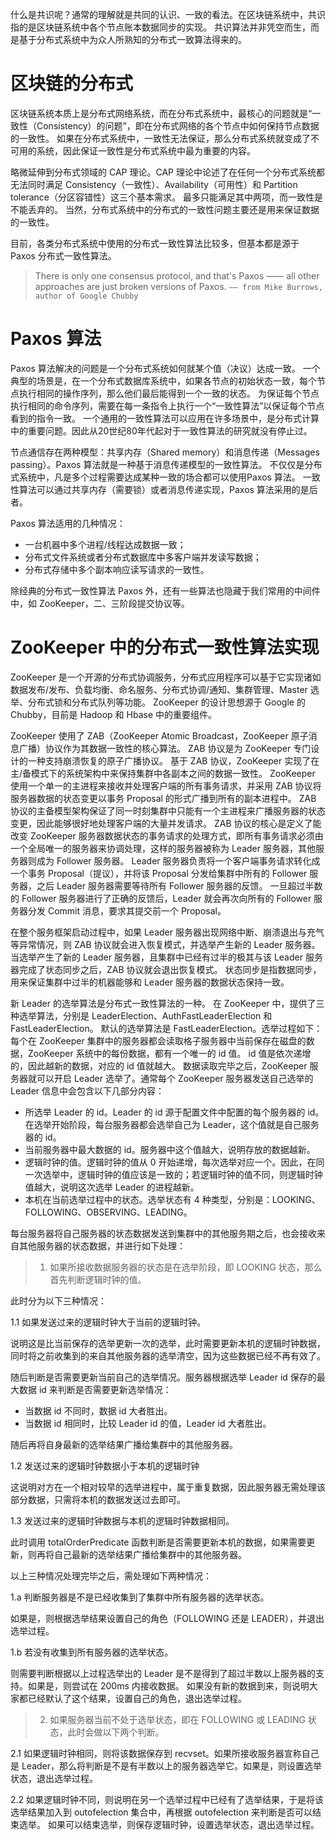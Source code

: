 
什么是共识呢？通常的理解就是共同的认识、一致的看法。在区块链系统中，共识指的是区块链系统中各个节点账本数据同步的实现。
共识算法并非凭空而生，而是基于分布式系统中为众人所熟知的分布式一致算法得来的。

# 区块链的分布式

区块链系统本质上是分布式网络系统，而在分布式系统中，最核心的问题就是“一致性（Consistency）的问题”，即在分布式网络的各个节点中如何保持节点数据的一致性。
如果在分布式系统中，一致性无法保证，那么分布式系统就变成了不可用的系统，因此保证一致性是分布式系统中最为重要的内容。

略微延伸到分布式领域的 CAP 理论。CAP 理论中论述了在任何一个分布式系统都无法同时满足 Consistency（一致性）、Availability（可用性）和 Partition tolerance（分区容错性）这三个基本需求。
最多只能满足其中两项，而一致性是不能丢弃的。
当然，分布式系统中的分布式的一致性问题主要还是用来保证数据的一致性。

目前，各类分布式系统中使用的分布式一致性算法比较多，但基本都是源于 Paxos 分布式一致性算法。

> There is only one consensus protocol, and that's Paxos —— all other approaches are just broken versions of Paxos.
`—— from Mike Burrows, author of Google Chubby`

# Paxos 算法
Paxos 算法解决的问题是一个分布式系统如何就某个值（决议）达成一致。
一个典型的场景是，在一个分布式数据库系统中，如果各节点的初始状态一致，每个节点执行相同的操作序列，那么他们最后能得到一个一致的状态。
为保证每个节点执行相同的命令序列，需要在每一条指令上执行一个“一致性算法”以保证每个节点看到的指令一致。
一个通用的一致性算法可以应用在许多场景中，是分布式计算中的重要问题。因此从20世纪80年代起对于一致性算法的研究就没有停止过。

节点通信存在两种模型：共享内存（Shared memory）和消息传递（Messages passing）。Paxos 算法就是一种基于消息传递模型的一致性算法。
不仅仅是分布式系统中，凡是多个过程需要达成某种一致的场合都可以使用Paxos 算法。
一致性算法可以通过共享内存（需要锁）或者消息传递实现，Paxos 算法采用的是后者。

Paxos 算法适用的几种情况：
- 一台机器中多个进程/线程达成数据一致；
- 分布式文件系统或者分布式数据库中多客户端并发读写数据；
- 分布式存储中多个副本响应读写请求的一致性。

除经典的分布式一致性算法 Paxos 外，还有一些算法也隐藏于我们常用的中间件中，如 ZooKeeper，二、三阶段提交协议等。

# ZooKeeper 中的分布式一致性算法实现
ZooKeeper 是一个开源的分布式协调服务，分布式应用程序可以基于它实现诸如数据发布/发布、负载均衡、命名服务、分布式协调/通知、集群管理、Master 选举、分布式锁和分布式队列等功能。
ZooKeeper 的设计思想源于 Google 的 Chubby，目前是 Hadoop 和 Hbase 中的重要组件。

ZooKeeper 使用了 ZAB（ZooKeeper Atomic Broadcast，ZooKeeper 原子消息广播）协议作为其数据一致性的核心算法。
ZAB 协议是为 ZooKeeper 专门设计的一种支持崩溃恢复的原子广播协议。
基于 ZAB 协议，ZooKeeper 实现了在主/备模式下的系统架构中来保持集群中各副本之间的数据一致性。
ZooKeeper 使用一个单一的主进程来接收并处理客户端的所有事务请求，并采用 ZAB 协议将服务器数据的状态变更以事务 Proposal 的形式广播到所有的副本进程中。
ZAB 协议的主备模型架构保证了同一时刻集群中只能有一个主进程来广播服务器的状态变更，因此能够很好地处理客户端的大量并发请求。
ZAB 协议的核心是定义了能改变 ZooKeeper 服务器数据状态的事务请求的处理方式，即所有事务请求必须由一个全局唯一的服务器来协调处理，这样的服务器被称为 Leader 服务器，其他服务器则成为 Follower 服务器。
Leader 服务器负责将一个客户端事务请求转化成一个事务 Proposal（提议），并将该 Proposal 分发给集群中所有的 Follower 服务器，之后 Leader 服务器需要等待所有 Follower 服务器的反馈。
一旦超过半数的 Follower 服务器进行了正确的反馈后，Leader 就会再次向所有的 Follower 服务器分发 Commit 消息，要求其提交前一个 Proposal。

在整个服务框架启动过程中，如果 Leader 服务器出现网络中断、崩溃退出与充气等异常情况，则 ZAB 协议就会进入恢复模式，并选举产生新的 Leader 服务器。
当选举产生了新的 Leader 服务器，且集群中已经有过半的极其与该 Leader 服务器完成了状态同步之后，ZAB 协议就会退出恢复模式。
状态同步是指数据同步，用来保证集群中过半的机器能够和 Leader 服务器的数据状态保持一致。

新 Leader 的选举算法是分布式一致性算法的一种。
在 ZooKeeper 中，提供了三种选举算法，分别是 LeaderElection、AuthFastLeaderElection 和 FastLeaderElection。
默认的选举算法是 FastLeaderElection。选举过程如下：
每个在 ZooKeeper 集群中的服务器都会读取格子服务器中当前保存在磁盘的数据，ZooKeeper 系统中的每份数据，都有一个唯一的 id 值。
id 值是依次递增的，因此越新的数据，对应的 id 值就越大。
数据读取完毕之后，ZooKeeper 服务器就可以开启 Leader 选举了。通常每个 ZooKeeper 服务器发送自己选举的 Leader 信息中会包含以下几部分内容：
- 所选举 Leader 的 id。Leader 的 id 源于配置文件中配置的每个服务器的 id。在选举开始阶段，每台服务器都会选举自己为 Leader，这个值就是自己服务器的 id。
- 当前服务器中最大数据的 id。服务器中这个值越大，说明存放的数据越新。
- 逻辑时钟的值。逻辑时钟的值从 0 开始递增，每次选举对应一个。因此，在同一次选举中，逻辑时钟的值应该是一致的；若逻辑时钟的值不同，则逻辑时钟值越大，说明这次选举 Leader 的进程越新。
- 本机在当前选举过程中的状态。选举状态有 4 种类型，分别是：LOOKING、FOLLOWING、OBSERVING、LEADING。

每台服务器将自己服务器的状态数据发送到集群中的其他服务期之后，也会接收来自其他服务器的状态数据，并进行如下处理：

> 1. 如果所接收数据服务器的状态是在选举阶段，即 LOOKING 状态，那么首先判断逻辑时钟的值。

此时分为以下三种情况：

1.1 如果发送过来的逻辑时钟大于当前的逻辑时钟。
  
说明这是比当前保存的选举更新一次的选举，此时需要更新本机的逻辑时钟数据，同时将之前收集到的来自其他服务器的选举清空，因为这些数据已经不再有效了。

随后判断是否需要更新当前自己的选举情况。服务器根据选举 Leader id 保存的最大数据 id 来判断是否需要更新选举情况：

- 当数据 id 不同时，数据 id 大者胜出。
- 当数据 id 相同时，比较 Leader id 的值，Leader id 大者胜出。

随后再将自身最新的选举结果广播给集群中的其他服务器。

1.2 发送过来的逻辑时钟数据小于本机的逻辑时钟

这说明对方在一个相对较早的选举进程中，属于重复数据，因此服务器无需处理该部分数据，只需将本机的数据发送过去即可。

1.3 发送过来的逻辑时钟数据与本机的逻辑时钟数据相同。

此时调用 totalOrderPredicate 函数判断是否需要更新本机的数据，如果需要更新，则再将自己最新的选举结果广播给集群中的其他服务器。

以上三种情况处理完毕之后，需处理如下两种情况：

1.a 判断服务器是不是已经收集到了集群中所有服务器的选举状态。

如果是，则根据选举结果设置自己的角色（FOLLOWING 还是 LEADER），并退出选举过程。

1.b 若没有收集到所有服务器的选举状态。

则需要判断根据以上过程选举出的 Leader 是不是得到了超过半数以上服务器的支持。如果是，则尝试在 200ms 内接收数据。
如果没有新的数据到来，则说明大家都已经默认了这个结果，设置自己的角色，退出选举过程。

> 2. 如果服务器当前不处于选举状态，即在 FOLLOWING 或 LEADING 状态，此时会做以下两个判断。

2.1 如果逻辑时钟相同，则将该数据保存到 recvset。如果所接收服务器宣称自己是 Leader，那么将判断是不是有半数以上的服务器选举它。如果是，则设置选举状态，退出选举过程。

2.2 如果逻辑时钟不同，则说明在另一个选举过程中已经有了选举结果，于是将该选举结果加入到 outofelection 集合中，再根据 outofelection 来判断是否可以结束选举。 如果可以结束选举，则保存逻辑时钟，设置选举状态，退出选举过程。
